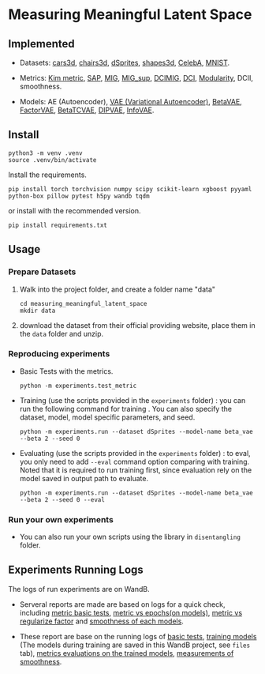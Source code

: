 # Measuring Meaningful Latent Space

## Implemented

-   Datasets: [cars3d](https://proceedings.neurips.cc//paper/5845-deep-visual-analogy-making), [chairs3d](https://ieeexplore.ieee.org/document/6909876), [dSprites](https://github.com/deepmind/dsprites-dataset), [shapes3d](https://github.com/deepmind/3d-shapes), [CelebA](http://mmlab.ie.cuhk.edu.hk/projects/CelebA.html), [MNIST](http://yann.lecun.com/exdb/mnist/).
<!-- from .Generateds import generate -->
-   Metrics: [Kim metric](https://arxiv.org/abs/1802.05983), [SAP](https://arxiv.org/abs/1711.00848), [MIG](https://arxiv.org/abs/1802.04942), [MIG_sup](https://arxiv.org/abs/2002.10549), [DCIMIG](https://arxiv.org/abs/1910.05587), [DCI](https://openreview.net/forum?id=By-7dz-AZ), [Modularity](https://arxiv.org/abs/1802.05312), DCII, smoothness.

-   Models: AE (Autoencoder), [VAE (Variational Autoencoder)](https://arxiv.org/abs/1312.6114), [BetaVAE](https://openreview.net/forum?id=Sy2fzU9gl), [FactorVAE](https://arxiv.org/abs/1802.05983), [BetaTCVAE](https://arxiv.org/abs/1802.04942), [DIPVAE](https://arxiv.org/abs/1711.00848), [InfoVAE](https://arxiv.org/abs/1706.02262).

## Install

```shell
python3 -m venv .venv
source .venv/bin/activate
```

Install the requirements.

```shell
pip install torch torchvision numpy scipy scikit-learn xgboost pyyaml python-box pillow pytest h5py wandb tqdm
```

or install with the recommended version.

```shell
pip install requirements.txt
```

## Usage

### Prepare Datasets

1. Walk into the project folder, and create a folder name "data"
    ```
    cd measuring_meaningful_latent_space
    mkdir data
    ```
2. download the dataset from their official providing website, place them in the `data` folder and unzip.

### Reproducing experiments

-   Basic Tests with the metrics.

    ```shell
    python -m experiments.test_metric
    ```

-   Training (use the scripts provided in the `experiments` folder) : you can run the following command for training . You can also specify the dataset, model, model specific parameters, and seed.

    ```shell
    python -m experiments.run --dataset dSprites --model-name beta_vae --beta 2 --seed 0
    ```

-   Evaluating (use the scripts provided in the `experiments` folder) : to eval, you only need to add `--eval` command option comparing with training. Noted that it is required to run training first, since evaluation rely on the model saved in output path to evaluate.
    ```shell
    python -m experiments.run --dataset dSprites --model-name beta_vae --beta 2 --seed 0 --eval
    ```

### Run your own experiments

-   You can also run your own scripts using the library in `disentangling` folder.

## Experiments Running Logs

The logs of run experiments are on WandB.

-   Serveral reports are made are based on logs for a quick check, including [metric basic tests](https://wandb.ai//2077/metric_eval/reports/Metrics-Basic-Evaluation--Vmlldzo0MjczMDY1), [metric vs epochs(on models)](https://api.wandb.ai/links/2077/2m4egcgv), [metric vs regularize factor](https://wandb.ai//2077/innvariant-representations-eval/reports/Metrics-vs-Regularize-Factor-on-Models---Vmlldzo0NDA3MjI3) and [smoothness of each models](https://wandb.ai//2077/innvariant-representations-smoothness/reports/Smoothness-of-Each-Models--Vmlldzo0Nzk5NDI0).

-   These report are base on the running logs of [basic tests](https://wandb.ai/2077/metric_eval), [training models](https://wandb.ai/2077/innvariant-representations) (The models during training are saved in this WandB project, see `files` tab), [metrics evaluations on the trained models](https://wandb.ai/2077/innvariant-representations-eval), [measurements of smoothness](https://wandb.ai/2077/innvariant-representations-smoothness).
